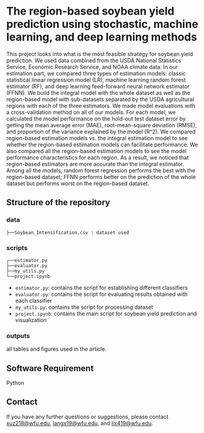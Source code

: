 # The region-based soybean yield prediction using stochastic, machine learning, and deep learning methods

This project looks into what is the most feasible strategy for soybean yield prediction. We used data combined from the USDA National Statistics Service, Economic Research Service, and NOAA climate data. In our estimation part, we compared three types of estimation models: classic statistical linear regression model (LR), machine learning random forest estimator (RF), and deep learning feed-forward neural network estimator (FFNN). We build the integral model with the whole dataset as well as the region-based model with sub-datasets separated by the USDA agricultural regions with each of the three estimators. We made model evaluations with a cross-validation method on all of our models. For each model, we calculated the model performance on the hold-out test dataset error by getting the mean average error (MAE), root-mean-square deviation (RMSE), and proportion of the variance explained by the model (R^2). We compared region-based estimation models vs. the integral estimation model to see whether the region-based estimation models can facilitate performance. We also compared all the region-based estimation models to see the model performance characteristics for each region. As a result, we noticed that region-based estimators are more accurate than the integral estimator. Among all the models, random forest regression performs the best with the region-based dataset; FFNN performs better on the prediction of the whole dataset but performs worst on the region-based dataset.


## Structure of the repository

### data

```
├──Soybean_Intensification.csv : dataset used
```

### scripts
```
┌──estimator.py
├──evaluator.py
├──my_utils.py
└──project.ipynb
```

- `estimator.py`: contains the script for establishing different classifiers
- `evaluator.py`: contains the script for evaluating results obtained with each classifier
- `my_utils.py`: contains the script for processing dataset
- `project.ipynb`: contains the main script for soybean yield prediction and visualization

### outputs

all tables and figures used in the article.

## Software Requirement

Python

## Contact

If you have any further questions or suggestions, please contact xuz218@wfu.edu,  langx19@wfu.edu, and lix419@wfu.edu.
